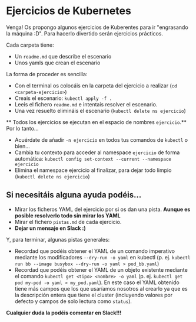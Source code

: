 # Ejercicios de Kubernetes

Venga! Os propongo algunos ejercicios de Kuberentes para ir "engrasando la máquina :D". Para hacerlo divertido serán ejercicios prácticos.

Cada carpeta tiene:

- Un `readme.md` que describe el escenario
- Unos yamls que crean el escenario

La forma de proceder es sencilla:

- Con el terminal os colocáis en la carpeta del ejercicio a realizar (`cd <carpeta-ejercicio>`)
- Creais el escenario: `kubectl apply -f .`
- Leeis el fichero `readme.md` e intentais resolver el escenario.
- Una vez resuelto elimináis el escenario (`kubectl delete ns ejercicio`)

** Todos los ejercicios se ejecutan en el espacio de nombres `ejercicio`.** Por lo tanto...

- Acuérdate de añadir `-n ejercicio` en todos tus comandos de `kubectl` o bien...
- Cambia tu contexto para acceder al namespace `ejercicio` de forma automática: `kubectl config set-context --current --namespace ejercicio`
- Elimina el namespace ejercicio al finalizar, para dejar todo limpio (`kubectl delete ns ejercicio`)

## Si necesitáis alguna ayuda podéis...

- Mirar los ficheros YAML del ejercicio por si os dan una pista. **Aunque es posible resolverlo todo sin mirar los YAML**
- Mirar el fichero `pistas.md` de cada ejercicio.
- **Dejar un mensaje en Slack :)**

Y, para terminar, algunas pistas generales:

- Recordad que podéis obtener el YAML de un comando imperativo mediante los modificadores `--dry-run -o yaml` en kubectl (p. ej. `kubectl run bb --image busybox --dry-run -o yaml > pod_bb.yaml`)
- Recordad que podéis obtener el YAML de un objeto existente mediante el comando `kubectl get <tipo> <nombre> -o yaml` (p. ej. `kubectl get pod my-pod -o yaml > my_pod.yaml`). En este caso el YAML obtenido tiene más campos que los que usaríamos nosotros al crearlo ya que es la descripción entera que tiene el cluster (incluyendo valores por defecto y campos de solo lectura como `status`).

**Cualquier duda la podéis comentar en Slack!!!**

